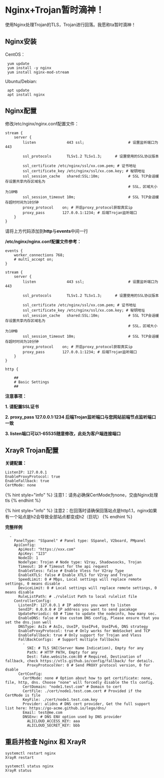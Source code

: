 # Nginx+Trojan暂时滴神！

使用Nginx处理Trojan的TLS，Trojan进行回落。我愿称ta暂时滴神！

## Nginx安装

CentOS：

```text
 yum update
 yum install -y nginx
 yum install nginx-mod-stream
```

Ubuntu/Debian:

```text
 apt update
 apt install nginx
```

## Nginx配置

修改/etc/nginx/nginx.conf配置文件：

```text
stream {
    server {
        listen              443 ssl;                    # 设置监听端口为443

        ssl_protocols       TLSv1.2 TLSv1.3;      # 设置使用的SSL协议版本

        ssl_certificate /etc/nginx/ssl/xx.com.pem; # 证书地址
        ssl_certificate_key /etc/nginx/ssl/xx.com.key; # 秘钥地址
        ssl_session_cache   shared:SSL:10m;             # SSL TCP会话缓存设置共享内存区域名为
                                                        # SSL，区域大小为10MB
        ssl_session_timeout 10m;                        # SSL TCP会话缓存超时时间为10分钟
        proxy_protocol    on; # 开启proxy_protocol获取真实ip
        proxy_pass        127.0.0.1:1234; # 后端Trojan监听端口
    }
}
```

请将上方代码添加到**http**与**events**中间一行

**/etc/nginx/nginx.conf配置文件参考：**

```text
events {
    worker_connections 768;
    # multi_accept on;
}

stream {
    server {
        listen              443 ssl;                    # 设置监听端口为443

        ssl_protocols       TLSv1.2 TLSv1.3;      # 设置使用的SSL协议版本

        ssl_certificate /etc/nginx/ssl/xx.com.pem; # 证书地址
        ssl_certificate_key /etc/nginx/ssl/xx.com.key; # 秘钥地址
        ssl_session_cache   shared:SSL:10m;             # SSL TCP会话缓存设置共享内存区域名为
                                                        # SSL，区域大小为10MB
        ssl_session_timeout 10m;                        # SSL TCP会话缓存超时时间为10分钟
        proxy_protocol    on; # 开启proxy_protocol获取真实ip
        proxy_pass        127.0.0.1:1234; # 后端Trojan监听端口
    }
}

http {

    ##
    # Basic Settings
    ##
```

**注意事项：**

**1. 请配置SSL证书**

**2. proxy\_pass 127.0.0.1:1234 后端Trojan监听端口与您网站前端节点监听端口一致**

**3. listen端口可以1-65535随意修改，此处为客户端连接端口**

## XrayR Trojan配置

**关键配置：**

```text
ListenIP: 127.0.0.1
EnableProxyProtocol: true
EnableFallback: true
CertMode: none
```

{% hint style="info" %}
注意1：请务必确保CertMode为none，交由Nginx处理tls
{% endhint %}

{% hint style="info" %}
注意2：在回落时请确保回落站点是http1.1，nginx如果有一个站点是h2会导致全部站点都变成h2（巨坑）
{% endhint %}

**完整样例**

```text
  -
    PanelType: "SSpanel" # Panel type: SSpanel, V2board, PMpanel
    ApiConfig:
      ApiHost: "https://xxx.com"
      ApiKey: "123"
      NodeID: 1
      NodeType: Trojan # Node type: V2ray, Shadowsocks, Trojan
      Timeout: 10 # Timeout for the api request
      EnableVless: false # Enable Vless for V2ray Type
      EnableXTLS: false # Enable XTLS for V2ray and Trojan
      SpeedLimit: 0 # Mbps, Local settings will replace remote settings, 0 means disable
      DeviceLimit: 0 # Local settings will replace remote settings, 0 means disable
      RuleListPath: # ./rulelist Path to local rulelist file
    ControllerConfig:
      ListenIP: 127.0.0.1 # IP address you want to listen
      SendIP: 0.0.0.0 # IP address you want to send pacakage
      UpdatePeriodic: 60 # Time to update the nodeinfo, how many sec.
      EnableDNS: false # Use custom DNS config, Please ensure that you set the dns.json well
      DNSType: AsIs # AsIs, UseIP, UseIPv4, UseIPv6, DNS strategy
      EnableProxyProtocol: true # Only works for WebSocket and TCP
      EnableFallback: true # Only support for Trojan and Vless
      FallBackConfigs:  # Support multiple fallbacks
        -
          SNI: # TLS SNI(Server Name Indication), Empty for any
          Path: # HTTP PATH, Empty for any
          Dest: fake.website.com:80 # Required, Destination of fallback, check https://xtls.github.io/config/fallback/ for details.
          ProxyProtocolVer: 0 # Send PROXY protocol version, 0 for dsable
      CertConfig:
        CertMode: none # Option about how to get certificate: none, file, http, dns. Choose "none" will forcedly disable the tls config.
        CertDomain: "node1.test.com" # Domain to cert
        CertFile: ./cert/node1.test.com.cert # Provided if the CertMode is file
        KeyFile: ./cert/node1.test.com.key
        Provider: alidns # DNS cert provider, Get the full support list here: https://go-acme.github.io/lego/dns/
        Email: test@me.com
        DNSEnv: # DNS ENV option used by DNS provider
          ALICLOUD_ACCESS_KEY: aaa
          ALICLOUD_SECRET_KEY: bbb
```

## 重启并检查 Nginx 和 XrayR

```text
systemctl restart nginx
XrayR restart
```

```text
systemctl status nginx
XrayR status
```

